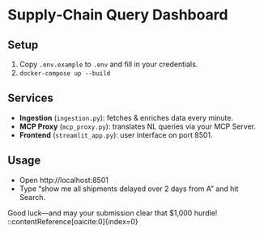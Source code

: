 # Supply‑Chain Query Dashboard

## Setup

1. Copy `.env.example` to `.env` and fill in your credentials.
2. `docker-compose up --build`

## Services

- **Ingestion** (`ingestion.py`): fetches & enriches data every minute.
- **MCP Proxy** (`mcp_proxy.py`): translates NL queries via your MCP Server.
- **Frontend** (`streamlit_app.py`): user interface on port 8501.

## Usage

- Open http://localhost:8501  
- Type “show me all shipments delayed over 2 days from A” and hit Search.

Good luck—and may your submission clear that \$1,000 hurdle!
::contentReference[oaicite:0]{index=0}
